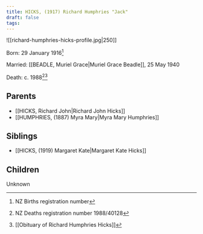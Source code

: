 ```yaml
---
title: HICKS, (1917) Richard Humphries "Jack"
draft: false
tags:
---
```

![[richard-humphries-hicks-profile.jpg|250]]

Born: 29 January 1916[^1]

Married: [[BEADLE, Muriel Grace|Muriel Grace Beadle]], 25 May 1940

Death: c. 1988[^2][^3]

## Parents
- [[HICKS, Richard John|Richard John Hicks]]
- [[HUMPHRIES, (1887) Myra Mary|Myra Mary Humphries]]

## Siblings
- [[HICKS, (1919) Margaret Kate|Margaret Kate Hicks]]

## Children
Unknown


[^1]: NZ Births registration number
[^2]: NZ Deaths registration number 1988/40128
[^3]: [[Obituary of Richard Humphries Hicks]]
